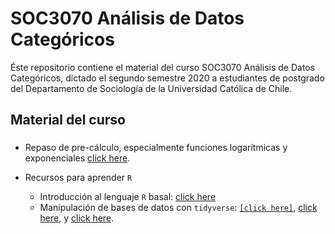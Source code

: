 # SOC3070 Análisis de Datos Categóricos 

Éste repositorio contiene el material del curso SOC3070 Análisis de Datos Categóricos, dictado el segundo semestre 2020 a estudiantes de postgrado del Departamento de Sociología de la Universidad Católica de Chile.

## Material del curso

### 

- Repaso de pre-cálculo, especialmente funciones logarítmicas y exponenciales [click here](pre_calculo.pdf).

- Recursos para aprender `R`
  - Introducción al lenguaje `R` basal: [click here](pre_calculo.pdf)
  - Manipulación de bases de datos con `tidyverse`: [`[click here]`](pre_calculo.pdf), [click here](pre_calculo.pdf), y [click here](pre_calculo.pdf).
  
